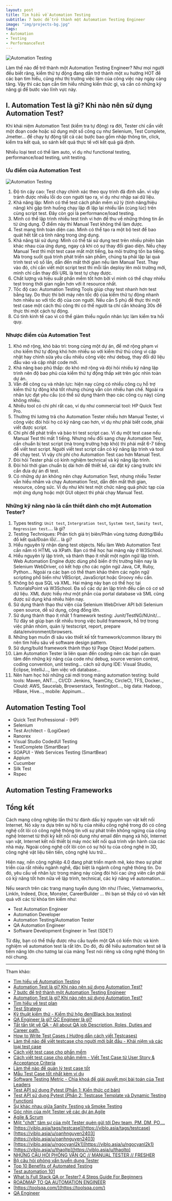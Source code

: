 ```yaml
---
layout: post
title: Tìm hiểu về Automation Testing
subtitle: 7 bước để trở thành một Automation Testing Engineer
image: "img/projects-bg.jpg"
tags:
- Automation
- Testing
- PerformanceTest
---
```


![Automation Testing](https://boxxv.github.io/img/2023/1-2.png "Automation Testing")

Làm thế nào để trở thành một Automation Testing Engineer? Như mọi người đều biết răng, kiểm thử tự động đang dần trở thành một xu hướng HOT để các bạn tìm hiểu, cũng như thị trường việc làm của công việc này ngày càng tăng. Vậy thì các bạn cần tìm hiểu những kiến thức gì, và cần có những kỹ năng gì để bước vào lĩnh vực này.

## I. Automation Test là gì? Khi nào nên sử dụng Automation Test?

Khi khái niệm Automation Test (kiểm tra tự động) ra đời, Tester chỉ cần viết một đoạn code hoặc sử dụng một số công cụ như Selenium, Test Complete, Jmetter… để chạy tự động tất cả các bước bao gồm nhập thông tin, click, kiểm tra kết quả, so sánh kết quả thực tế với kết quả giả định.

Nhiều loại test có thể làm auto, ví dụ như functional testing, performance/load testing, unit testing.

### Ưu điểm của Automation Test

![Automation Testing](https://boxxv.github.io/img/2023/MVP.png "Automation Testing")

1. Độ tin cậy cao: Test chạy chính xác theo quy trình đã định sẵn. vì vậy tránh được nhiều lỗi do con người tạo ra, ví dụ như nhập sai dữ liệu.
2. Khả năng lặp: Mình có thể test cách phần mềm xử lý (tính năng/hiệu năng) khi gặp tình huống chạy lặp đi lặp lại nhiều lần (cùng lúc) trên cùng script test. Đây còn gọi là performance/load testing.
3. Mình có thể lập trình nhiều test tinh vi hơn để thu về những thông tin ẩn từ ứng dụng. Ở điểm này thì Manual Test không thể làm được.
4. Test mang tính toàn diện cao. Mình có thể tạo ra một bộ test để bao quát hết tất cả tính năng trong ứng dụng.
5. Khả năng tái sử dụng: Mình có thể tái sử dụng test trên nhiều phiên bản khác nhau của ứng dụng, ngay cả khi có sự thay đổi giao diện. Nếu chạy Manual Test thì một test case mất một tiếng, ba môi trường tốn ba tiếng. Mà trong suốt quá trình phát triển sản phẩm, chúng ta phải lặp lại quá trình test vô số lần, dẫn đến mất thời gian nếu làm Manual Test. Thay vào đó, chỉ cần viết một script test thì mỗi lần deploy lên môi trường mới, mình chỉ cần thay đổi URL là test tự chạy được.
6. Chất lượng và hiệu suất phần mềm tốt hơn bởi vì mình có thể chạy nhiều test trong thời gian ngắn hơn với ít resource nhất.
7. Tốc độ cao: Automation Testing Tools giúp chạy test nhanh hơn test bằng tay. Do thực thi bởi máy nên tốc độ của kiểm thử tự động nhanh hơn nhiều so với tốc độ của con người. Nếu cần 5 phú để thực thi một test case một cách thủ công thì có thể người ta chỉ cần khoảng 30s để thực thi một cách tự động.
8. Có tính kinh  tế cao vì có thể giảm thiểu nguồn nhân lực làm kiểm tra hồi quy.

### Nhược điểm của Automation Test

1. Khó mở rộng, khó bảo trì: trong cùng một dự án, để mở rộng phạm vi cho kiểm thử tự động khó hơn nhiều so với kiểm thử thủ công vì cập nhật hay chỉnh sửa yêu cầu nhiều công việc như debug, thay đổi dữ liệu đầu vào và cập nhật code mới.
2. Khả năng bao phủ thấp: do khó mở rộng và đòi hỏi nhiều kỹ năng lập trình nên độ bao phủ của kiểm thử tự động thấp xét trên góc nhìn toàn dự án.
3. Vấn đề công cụ và nhân lực: hiện nay cũng có nhiều công cụ hỗ trợ kiểm thử tự động khá tốt nhưng chúng vẫn còn nhiều hạn chế. Ngoài ra nhân lực đạt yêu cầu (có thể sử dụng thành thạo các công cụ này) cũng không nhiều.
4. Nhiều tool có chi phí rất cao, ví dụ như commercial tool: HP Quick Test Pro.
5. Thường thì lương trả cho Automation Tester nhiều hơn Manual Tester, vì công việc đòi hỏi họ có kỹ năng cao hơn, ví dụ như phải biết code, phải viết được script.
6. Chi phí để phát triển và bảo trì test script cao. Ví dụ một test case nếu Manual Test thì mất 1 tiếng. Nhưng nếu đổi sang chạy Automation Test, cần chuẩn bị test script (mà trong trường hợp khó) thì phải mất 6-7 tiếng để viết test script. Người viết test script cần có kỹ năng lập trình và tool để chạy test. Vì vậy chi phí cho Automation Test cao hơn Manual Test.
7. Đòi hỏi Tester phải có kinh nghiệm technical và kỹ năng lập trình.
8. Đòi hỏi thời gian chuẩn bị dài hơn để thiết kế, cài đặt kỹ càng trước khi cần đưa dự án đi test.
9. Có những dự án không nên chạy Automation Test, nhưng nhiều Tester vẫn hiểu nhầm và chạy Automation Test, dẫn đến mất thời gian, resource, công sức. Ví dụ như khi test một chức năng quá phức tạp của một ứng dụng hoặc một GUI object thì phải chạy Manual Test.


### Những kỹ năng nào là cần thiết dành cho một Automation Tester?

1. Types testing: `Unit test`, `Intergration test`, `System test`, `Sanity test`, `Regression test`.... là gì?
2. Testing Techniques: Phân tích giá trị biên/Phân vùng tương đương/Biểu đồ kết quả/Đoán lỗi/... là gì?
3. Hiểu nguyên lý nhận dạng test objects. Nếu làm Web Automation Test cần nắm rõ HTML và XPath. Bạn có thể học hai mảng này ở W3School.
4. Hiểu nguyên lý lập trình, và thành thạo ít nhất một ngôn ngữ lập trình. Web Automation Engine được dùng phổ biến ở thị trường hiện nay là Selenium WebDriver, có kết hợp cho các ngôn ngữ Java, C#, Ruby, Python… Ngoài ra các bạn có thể tham khảo thêm các ngôn ngữ scripting phổ biến như VBScript, JavaScript hoặc Groovy nếu cần.
5. Không bỏ qua SQL và XML. Hai mảng này bạn có thể học tại TutorialsPoint và W3School. Đa số các dự án lập trình đều cần có cơ sở dữ liệu. XML được hiểu như một phần của portal database và SML cũng được sử dụng khá nhiều hiện nay.
6. Sử dụng thành thạo thư viện của Selenium WebDriver API bởi Selenium open source, dễ sử dụng, cộng đồng lớn.
7. Sử dụng thành thạo ít nhất 1 framework testing: Junit/TestNG/NUnit/... Từ đây sẽ giúp bạn rất nhiều trong việc build framework, hỗ trợ trong việc phân nhóm, quản lý testscript, report, prepare data/environment/browsers.
8. Những bạn muốn đi sâu vào thiết kế tốt framework/common library thì nên tìm hiểu sâu về software design pattern.
9. Sử dụng/build framework thành thạo từ Page Object Model pattern.
9. Làm Automation Tester là liên quan đến coding nên các bạn cần quan tâm đến những kỹ năng của code như debug, source version control, coding convention, unit testing… cách sử dụng IDE: Visual Studio, Eclipse, IntelliJ..., làm việc với database...
10. Nên ham học hỏi những cái mới trong mảng automation testing: build tools: Maven, ANT..., CI/CD: Jenkins, TeamCity, CircleCI, TFS, Docker.., Clould: AWS, Saucelab, Browserstack, Testingbot..., big data: Hadoop, HBase, Hive..., mobile: Appinum...


## Automation Testing Tool

- Quick Test Profressional - (HP)
- Selenium
- Test Architect - (LogiGear)
- Ranorex
- Visual Studio CodedUI Testing
- TestComplete (SmartBear)
- SOAPUI - Web Services Testing (SmartBear)
- Appium
- Cucumber
- Silk Test
- Rspec


## Automation Testing Frameworks




## Tổng kết

Cách mạng công nghiệp lần thứ tư đánh dấu kỷ nguyên vạn vật kết nối Internet. Nó xảy ra dựa trên sự hội tụ của nhiều công nghệ trong đó có công nghệ cốt lõi có công nghệ thông tin với sự phát triển không ngừng của công nghệ Internet từ thời kỳ kết nối nội dung như email đến mạng xã hội, Internet vạn vật, Internet kết nối thiết bị máy móc kết nối quá trình vận hành của các nhà máy. Ngoài công nghệ cốt lõi còn có sự hội tụ của công nghệ in 3D, công nghệ vật liệu tiên tiến, công nghệ lưu trữ…

Hiện nay, nền công nghiệp 4.0 đang phát triển mạnh mẽ, kéo theo sự phát triển của rất nhiều ngành nghề, đặc biệt là ngành công nghệ thông tin. Do đó, yêu cầu về nhân lực trong mảng này cũng đòi hỏi cac ứng viên cần phải có kỹ năng tốt hơn nữa về lập trình, technical, các kỹ năng về automation....

Nếu search trên các trang mạng tuyển dụng lớn như ITviec, Vietnamworks, LinkIn, Indeed, Dice, Monster, CareerBuilder … thì bạn sẽ thấy có vô vàn kết quả với các từ khóa tìm kiếm như:

- Test Automation Engineer
- Automation Developer
- Automation Testing/Automation Tester
- QA Automation Engineer
- Software Development Engineer in Test (SDET)

Từ đây, bạn có thể thấy được nhu cầu tuyển một QA có kiến thức và kinh nghiệm về automation test là rất lớn. Do đó, đủ để hiểu automation test sẽ là tiềm năng lớn cho tương lai của mảng Test nói riêng và công nghệ thông tin nói chung.


-----
Tham khảo:

- [Tìm hiểu về Automation Testing](https://viblo.asia/p/tim-hieu-ve-automation-testing-aWj532DQl6m)
- [Automation Test là gì? Khi nào nên sử dụng Automation Test?](https://itviec.com/blog/automation-test/)
- [7 bước để trở thành một Automation Testing Engineer](https://viblo.asia/p/7-buoc-de-tro-thanh-mot-automation-testing-engineer-4P856XBGZY3)
- [Automation Test là gì? Khi nào nên sử dụng Automation Test?](https://itviec.com/blog/automation-test/)
- [Tìm hiểu về test plan](https://viblo.asia/p/tim-hieu-ve-test-plan-naQZReO0Kvx)
- [Test Strategy](https://viblo.asia/p/test-strategy-YWOZreRNKQ0)
- [Kỹ thuật kiểm thử - Kiểm thử hộp đen(Black box testing)](https://viblo.asia/p/ky-thuat-kiem-thu-kiem-thu-hop-denblack-box-testing1-V3m5WQEwZO7)
- [QA Engineer là gì? QC Engineer là gì?](https://isocert.org.vn/qa-engineer-la-gi-qc-engineer-la-gi-tim-hieu-ve-qa-engineer-va-qc-engineer)
- [Tất tần tật về QA - All about QA job Description, Roles, Duties and Career path.](https://viblo.asia/p/tat-tan-tat-ve-qa-all-about-qa-job-description-roles-duties-and-career-path-Az45byvqlxY)
- [How to Write Test Cases ( Hướng dẫn cách viết Testcases)](https://viblo.asia/p/how-to-write-test-cases-huong-dan-cach-viet-testcases-eW65GRY9lDO)
- [Làm thế nào để viết testcase cho người mới bắt đầu - Khái niệm và các loại test case](https://viblo.asia/p/lam-the-nao-de-viet-testcase-cho-nguoi-moi-bat-dau-khai-niem-va-cac-loai-test-case-V3m5Wj6WlO7)
- [Cách viết test case cho phần mềm](https://viblo.asia/p/cach-viet-test-case-cho-phan-mem-LzD5dx1w5jY)
- [Cách viết test case cho phần mềm - Viết Test Case từ User Story & Acceptance Criteria](https://viblo.asia/p/cach-viet-test-case-cho-phan-mem-viet-test-case-tu-user-story-acceptance-criteria-yMnKMMeNK7P)
- [Làm thế nào để quản lý test case tốt](https://viblo.asia/p/lam-the-nao-de-quan-ly-test-case-tot-gDVK23z0ZLj)
- [Mẫu Test Case tốt nhất kèm ví dụ](https://viblo.asia/p/mau-test-case-tot-nhat-kem-vi-du-bWrZnvnwZxw)
- [Software Testing Metric - Chìa khoá để giải quyết mọi bài toán của Test Leaders](https://viblo.asia/p/software-testing-metric-chia-khoa-de-giai-quyet-moi-bai-toan-cua-test-leaders-naQZRREQZvx)
- [Test API sử dụng Pytest (Phần 1: Kiến thức cơ bản)](https://viblo.asia/p/test-api-su-dung-pytest-phan-1-kien-thuc-co-ban-GrLZDr435k0)
- [Test API sử dụng Pytest (Phần 2: Testcase Template và Dynamic Testing Function)](https://viblo.asia/p/test-api-su-dung-pytest-phan-2-testcase-template-va-dynamic-testing-function-1VgZvAvMKAw)
- [Sự khác nhau giữa Sanity Testing và Smoke Testing](https://viblo.asia/p/su-khac-nhau-giua-sanity-testing-va-smoke-testing-4dbZNJRLZYM)
- [Góc nhìn của một Tester về các dự án Agile](https://viblo.asia/p/goc-nhin-cua-mot-tester-ve-cac-du-an-agile-bWrZn4zO5xw)
- [Agile & Scrum](https://viblo.asia/p/agile-scrum-3Q75w8PQKWb)
- [Một "chớt" tâm sự của một Tester quèn gửi tới Dev team, PM, DM, PO,...](https://viblo.asia/p/mot-chot-tam-su-cua-mot-tester-quen-gui-toi-dev-team-pm-dm-po-ORNZqnXrl0n)
- [https://viblo.asia/tags/testcase](https://viblo.asia/tags/testcase)
- [https://viblo.asia/u/oanhnguyen2403](https://viblo.asia/u/oanhnguyen2403)
- [https://viblo.asia/u/ngocyanl2k1](https://viblo.asia/u/ngocyanl2k1)
- [https://viblo.asia/u/thaoltp](https://viblo.asia/u/thaoltp)
- [NHỮNG CÂU HỎI PHỎNG VẤN QC // MANUAL TESTER // FRESHER](https://viblo.asia/p/nhung-cau-hoi-phong-van-qc-manual-tester-fresher-ddtcmt-n1j4l3vlVwl)
- [Bộ câu hỏi phỏng vấn tuyển dụng Tester](https://viblo.asia/p/bo-cau-hoi-phong-van-tuyen-dung-tester-vyDZOkEkZwj)
- [Top 10 Benefits of Automated Testing](https://testinium.com/blog/top-10-benefits-of-automated-testing-2/)
- [Test automation 101](https://bootcamp.uxdesign.cc/test-automation-264d219ac83)
- [What Is Full Stack QA or Tester? 4 Steps Guide For Beginners](https://www.opencodez.com/software-testing/become-full-stack-qa-engineer.htm)
- [ROADMAP TO QA AUTOMATION ENGINEER](https://synapse-qa.com/2020/11/15/roadmap-to-qa-automation-engineer/)
- [https://toolsqa.com/](https://toolsqa.com/)
- [QA Engineer](https://roadmap.sh/qa/)